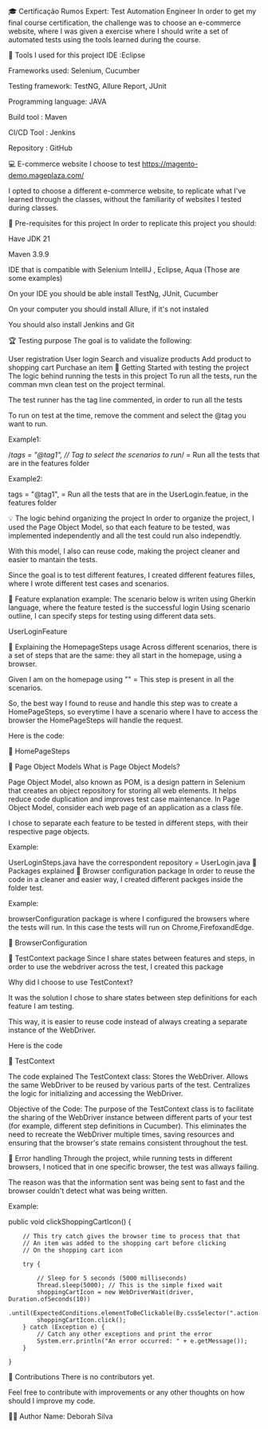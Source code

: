 🎓 Certificação Rumos Expert: Test Automation Engineer
In order to get my final course certification, the challenge was to choose an e-commerce website, where I was given a exercise where I should write a set of automated tests using the tools learned during the course.

🔧 Tools I used for this project
IDE :Eclipse

Frameworks used: Selenium, Cucumber

Testing framework: TestNG, Allure Report, JUnit

Programming language: JAVA

Build tool : Maven

CI/CD Tool : Jenkins

Repository : GitHub

💻 E-commerce website I choose to test
https://magento-demo.mageplaza.com/

I opted to choose a different e-commerce website, to replicate what I've learned through the classes, without the familiarity of websites I tested during classes.

📑 Pre-requisites for this project
In order to replicate this project you should:

Have JDK 21

Maven 3.9.9

IDE that is compatible with Selenium IntellIJ , Eclipse, Aqua (Those are some examples)

On your IDE you should be able install TestNg, JUnit, Cucumber

On your computer you should install Allure, if it's not instaled

You should also install Jenkins and Git

🏆 Testing purpose
The goal is to validate the following:

User registration
User login
Search and visualize products
Add product to shopping cart
Purchase an item
💪 Getting Started with testing the project
The logic behind running the tests in this project
To run all the tests, run the comman mvn clean test on the project terminal.

The test runner has the tag line commented, in order to run all the tests

To run on test at the time, remove the comment and select the @tag you want to run.

Example1:

/*tags = "@tag1", // Tag to select the scenarios to run*/  = Run all the tests that are in the features folder

Example2:

tags = "@tag1", = Run all the tests that are in the UserLogin.featue, in the features folder

💡 The logic behind organizing the project
In order to organize the project, I used the Page Object Model, so that each feature to be tested, was implemented independently and all the test could run also independtly.

With this model, I also can reuse code, making the project cleaner and easier to mantain the tests.

Since the goal is to test different features, I created different features filles, where I wrote different test cases and scenarios.

📝 Feature explanation example:
The scenario below is writen using Gherkin language, where the feature tested is the successful login Using scenario outline, I can specify steps for testing using different data sets.

UserLoginFeature

📝 Explaining the HomepageSteps usage
Across different scenarios, there is a set of steps that are the same: they all start in the homepage, using a browser.

Given I am on the homepage using "<browser>" = This step is present in all the scenarios.

So, the best way I found to reuse and handle this step was to create a HomePageSteps, so everytime I have a scenario where I have to access the browser the HomePageSteps will handle the request.

Here is the code:

🔗 HomePageSteps

📝 Page Object Models
What is Page Object Models?

Page Object Model, also known as POM, is a design pattern in Selenium that creates an object repository for storing all web elements. It helps reduce code duplication and improves test case maintenance. In Page Object Model, consider each web page of an application as a class file.

I chose to separate each feature to be tested in different steps, with their respective page objects.

Example:

UserLoginSteps.java have the correspondent repository = UserLogin.java
📝 Packages explained
📝 Browser configuration package
In order to reuse the code in a cleaner and easier way, I created different packges inside the folder test.

Example:

browserConfiguration package is where I configured the browsers where the tests will run.
In this case the tests will run on Chrome,FirefoxandEdge.

🔗 BrowserConfiguration

📝 TestContext package
Since I share states between features and steps, in order to use the webdriver across the test, I created this package

Why did I choose to use TestContext?

It was the solution I chose to share states between step definitions for each feature I am testing.

This way, it is easier to reuse code instead of always creating a separate instance of the WebDriver.

Here is the code

🔗 TestContext

The code explained The TestContext class: Stores the WebDriver. Allows the same WebDriver to be reused by various parts of the test. Centralizes the logic for initializing and accessing the WebDriver.

Objective of the Code: The purpose of the TestContext class is to facilitate the sharing of the WebDriver instance between different parts of your test (for example, different step definitions in Cucumber). This eliminates the need to recreate the WebDriver multiple times, saving resources and ensuring that the browser's state remains consistent throughout the test.

🚩 Error handling
Through the project, while running tests in different browsers, I noticed that in one specific browser, the test was allways failing.

The reason was that the information sent was being sent to fast and the browser couldn't detect what was being written.

Example:

public void clickShoppingCartIcon() {

		// This try catch gives the browser time to process that that
		// An item was added to the shopping cart before clicking
		// On the shopping cart icon

		try {

			// Sleep for 5 seconds (5000 milliseconds)
			Thread.sleep(5000); // This is the simple fixed wait
			shoppingCartIcon = new WebDriverWait(driver, Duration.ofSeconds(10))
					.until(ExpectedConditions.elementToBeClickable(By.cssSelector(".action.showcart")));
			shoppingCartIcon.click();
		} catch (Exception e) {
			// Catch any other exceptions and print the error
			System.err.println("An error occurred: " + e.getMessage());
		}

	}

📢 Contributions
There is no contributors yet.

Feel free to contribute with improvements or any other thoughts on how should I improve my code.

🙆‍♀️ Author
Name: Deborah Silva
